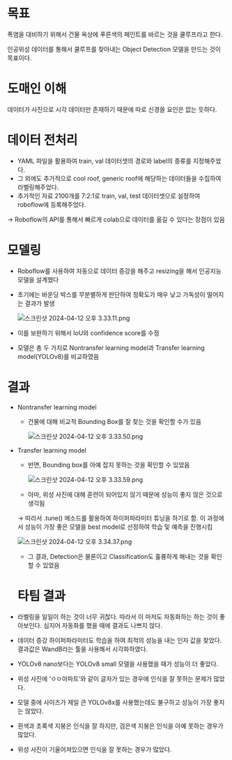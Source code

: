 # 목표

폭염을 대비하기 위해서 건물 옥상에 푸른색의 페인트를 바르는 것을 쿨루프라고 한다.

인공위성 데이터를 통해서 쿨루프를 찾아내는 Object Detection 모델을 만드는 것이 목표이다.

# 도매인 이해

데이터가 사진으로 시각 데이터만 존재하기 때문에 따로 신경쓸 요인은 없는 듯하다.

# 데이터 전처리

- YAML 파일을 활용하여 train, val 데이터셋의 경로와 label의 종류를 지정해주었다.
- 그 외에도 추가적으로 cool roof, generic roof에 해당하는 데이터들을 수집하여 라벨링해주었다.
- 추가적인 자료 2100개를 7:2:1로 train, val, test 데이터셋으로 설정하여 roboflow에 등록해주었다.

→ Roboflow의 API를 통해서 빠르게 colab으로 데이터를 옮길 수 있다는 장점이 있음

# 모델링

- Roboflow를 사용하여 자동으로 데이터 증강을 해주고 resizing을 해서 인공지능 모델을 설계했다
- 초기에는 바운딩 박스를 무분별하게 판단하여 정확도가 매우 낮고 가독성이 떨어지는 결과가 발생
    
    ![스크린샷 2024-04-12 오후 3.33.11.png](https://prod-files-secure.s3.us-west-2.amazonaws.com/e81b6490-64f0-4868-94c8-f9c1978f04a3/edc59472-2c07-4984-be60-714bdb9c6253/0db94717-88e5-48e0-977b-d5069329e5df.png)
    
- 이를 보완하기 위해서 IoU와 confidence score를 수정
- 모델은 총 두 가지로 Nontransfer learning model과 Transfer learning model(YOLOv8)를 비교하였음

# 결과

- Nontransfer learning model
    - 건물에 대해 비교적 Bounding Box를 잘 찾는 것을 확인할 수가 있음
        
        ![스크린샷 2024-04-12 오후 3.33.50.png](https://prod-files-secure.s3.us-west-2.amazonaws.com/e81b6490-64f0-4868-94c8-f9c1978f04a3/7d24d9d8-650f-4704-a666-a8b5a4f2a313/%E1%84%89%E1%85%B3%E1%84%8F%E1%85%B3%E1%84%85%E1%85%B5%E1%86%AB%E1%84%89%E1%85%A3%E1%86%BA_2024-04-12_%E1%84%8B%E1%85%A9%E1%84%92%E1%85%AE_3.33.50.png)
        
- Transfer learning model
    - 반면, Bounding box를 아예 잡지 못하는 것을 확인할 수 있었음
        
        ![스크린샷 2024-04-12 오후 3.33.59.png](https://prod-files-secure.s3.us-west-2.amazonaws.com/e81b6490-64f0-4868-94c8-f9c1978f04a3/47c4072a-8c96-4f2d-9707-bfbe320e9885/993e2986-66b2-4e61-904e-43777198fe6c.png)
        
    - 아마, 위성 사진에 대해 훈련이 되어있지 않기 때문에 성능이 좋지 않은 것으로 생각됨
    
    → 따라서 .tune() 메소드를 활용하여 하이퍼파라미터 튜닝을 하기로 함. 이 과정에서 성능이 가장 좋은 모델을 best model로 선정하여 학습 및 예측을 진행시킴
    
    ![스크린샷 2024-04-12 오후 3.34.37.png](https://prod-files-secure.s3.us-west-2.amazonaws.com/e81b6490-64f0-4868-94c8-f9c1978f04a3/d70f5aaa-70e3-43b5-890d-9b94d62bf6bc/%E1%84%89%E1%85%B3%E1%84%8F%E1%85%B3%E1%84%85%E1%85%B5%E1%86%AB%E1%84%89%E1%85%A3%E1%86%BA_2024-04-12_%E1%84%8B%E1%85%A9%E1%84%92%E1%85%AE_3.34.37.png)
    
    - 그 결과, Detection은 물론이고 Classification도 훌륭하게 해내는 것을 확인할 수 있었음
    
    # 타팀 결과
    
- 라벨링을 일일이 하는 것이 너무 귀찮다. 따라서 이 마저도 자동화하는 하는 것이 좋아보인다. 심지어 자동화를 했을 때에 결과도 나쁘지 않다.
- 데이터 증강 하이퍼파라미터도 학습을 하여 최적의 성능을 내는 인자 값을 찾았다. 결과값은 WandB라는 툴을 사용해서 시각화하였다.
- YOLOv8 nano보다는 YOLOv8 small 모델을 사용했을 때가 성능이 더 좋았다.
- 위성 사진에 ‘ㅇㅇ아파트’와 같이 글자가 있는 경우에 인식을 잘 못하는 문제가 많았다.
- 모델 중에 사이즈가 제일 큰 YOLOv8x를 사용했는데도 불구하고 성능이 가장 좋지는 않았다.
- 흰색과 초록색 지붕은 인식을 잘 하지만, 검은색 지붕은 인식을 아예 못하는 경우가 많았다.
- 위성 사진이 기울어져있으면 인식을 잘 못하는 경우가 많았다.
